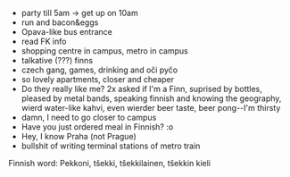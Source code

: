 - party till 5am -> get up on 10am
- run and bacon&eggs
- Opava-like bus entrance
- read FK info
- shopping centre in campus, metro in campus
- talkative (???) finns
- czech gang, games, drinking and oči pyčo
- so lovely apartments, closer and cheaper
- Do they really like me? 2x asked if I'm a Finn, suprised by bottles, pleased by metal bands, speaking finnish and knowing the geography, wierd water-like kahvi, even wierder beer taste, beer pong--I'm thirsty
- damn, I need to go closer to campus
- Have you just ordered meal in Finnish? :o
- Hey, I know Praha (not Prague)
- bullshit of writing terminal stations of metro train

Finnish word: Pekkoni, tšekki, tšekkilainen, tšekkin kieli
